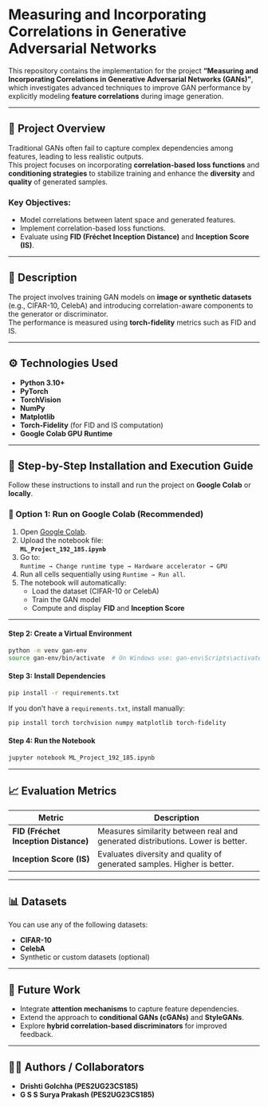 # Measuring and Incorporating Correlations in Generative Adversarial Networks

This repository contains the implementation for the project **“Measuring and Incorporating Correlations in Generative Adversarial Networks (GANs)”**, which investigates advanced techniques to improve GAN performance by explicitly modeling **feature correlations** during image generation.

---

## 🧠 Project Overview

Traditional GANs often fail to capture complex dependencies among features, leading to less realistic outputs.  
This project focuses on incorporating **correlation-based loss functions** and **conditioning strategies** to stabilize training and enhance the **diversity** and **quality** of generated samples.

### Key Objectives:
- Model correlations between latent space and generated features.  
- Implement correlation-based loss functions.  
- Evaluate using **FID (Fréchet Inception Distance)** and **Inception Score (IS)**.

---

## 🧩 Description

The project involves training GAN models on **image or synthetic datasets** (e.g., CIFAR-10, CelebA) and introducing correlation-aware components to the generator or discriminator.  
The performance is measured using **torch-fidelity** metrics such as FID and IS.

---

## ⚙️ Technologies Used

- **Python 3.10+**
- **PyTorch**
- **TorchVision**
- **NumPy**
- **Matplotlib**
- **Torch-Fidelity** (for FID and IS computation)
- **Google Colab GPU Runtime**

---

## 🚀 Step-by-Step Installation and Execution Guide

Follow these instructions to install and run the project on **Google Colab** or **locally**.

### 🔹 Option 1: Run on Google Colab (Recommended)
1. Open [Google Colab](https://colab.research.google.com/).
2. Upload the notebook file:  
   **`ML_Project_192_185.ipynb`**
3. Go to:  
   `Runtime → Change runtime type → Hardware accelerator → GPU`
4. Run all cells sequentially using `Runtime → Run all`.
5. The notebook will automatically:
   - Load the dataset (CIFAR-10 or CelebA)
   - Train the GAN model
   - Compute and display **FID** and **Inception Score**

---

#### Step 2: Create a Virtual Environment
```bash
python -m venv gan-env
source gan-env/bin/activate  # On Windows use: gan-env\Scripts\activate
```

#### Step 3: Install Dependencies
```bash
pip install -r requirements.txt
```

If you don’t have a `requirements.txt`, install manually:
```bash
pip install torch torchvision numpy matplotlib torch-fidelity
```

#### Step 4: Run the Notebook
```bash
jupyter notebook ML_Project_192_185.ipynb
```

---

## 📈 Evaluation Metrics

| Metric | Description |
|---------|--------------|
| **FID (Fréchet Inception Distance)** | Measures similarity between real and generated distributions. Lower is better. |
| **Inception Score (IS)** | Evaluates diversity and quality of generated samples. Higher is better. |

---

## 📊 Datasets

You can use any of the following datasets:
- **CIFAR-10**
- **CelebA**
- Synthetic or custom datasets (optional)

---

## 🔮 Future Work

- Integrate **attention mechanisms** to capture feature dependencies.  
- Extend the approach to **conditional GANs (cGANs)** and **StyleGANs**.  
- Explore **hybrid correlation-based discriminators** for improved feedback.

---
## 👩‍💻 Authors / Collaborators

- **Drishti Golchha (PES2UG23CS185)**  
- **G S S Surya Prakash (PES2UG23CS185)** 
